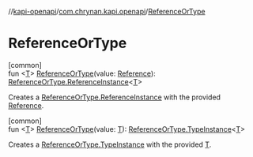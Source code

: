 //[kapi-openapi](../../index.md)/[com.chrynan.kapi.openapi](index.md)/[ReferenceOrType](-reference-or-type.md)

# ReferenceOrType

[common]\
fun &lt;[T](-reference-or-type.md)&gt; [ReferenceOrType](-reference-or-type.md)(value: [Reference](-reference/index.md)): [ReferenceOrType.ReferenceInstance](-reference-or-type/-reference-instance/index.md)&lt;[T](-reference-or-type.md)&gt;

Creates a [ReferenceOrType.ReferenceInstance](-reference-or-type/-reference-instance/index.md) with the provided [Reference](-reference-or-type.md).

[common]\
fun &lt;[T](-reference-or-type.md)&gt; [ReferenceOrType](-reference-or-type.md)(value: [T](-reference-or-type.md)): [ReferenceOrType.TypeInstance](-reference-or-type/-type-instance/index.md)&lt;[T](-reference-or-type.md)&gt;

Creates a [ReferenceOrType.TypeInstance](-reference-or-type/-type-instance/index.md) with the provided [T](-reference-or-type.md).
